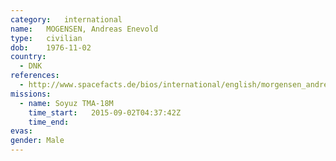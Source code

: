 ```yaml
---
category:	international
name:	MOGENSEN, Andreas Enevold
type:	civilian
dob:	1976-11-02
country:
  - DNK
references:
  - http://www.spacefacts.de/bios/international/english/morgensen_andreas.htm
missions:
  - name: Soyuz TMA-18M
    time_start:   2015-09-02T04:37:42Z
    time_end:     
evas:
gender:	Male
---
```

